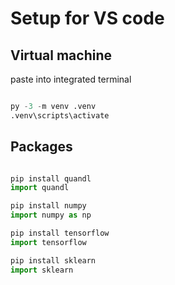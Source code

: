 # Setup for VS code

## Virtual machine

paste into integrated terminal

```py

py -3 -m venv .venv
.venv\scripts\activate

```

## Packages

```py

pip install quandl
import quandl

pip install numpy
import numpy as np

pip install tensorflow
import tensorflow

pip install sklearn
import sklearn

```
